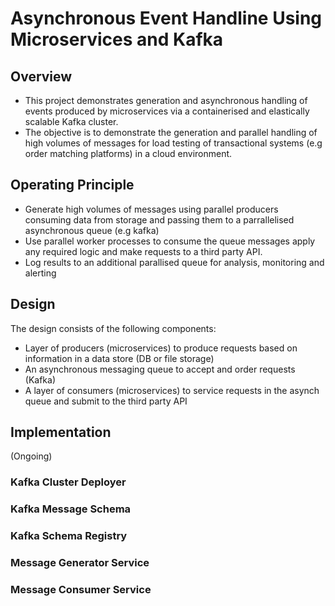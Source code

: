 # Asynchronous Event Handline Using Microservices and Kafka

## Overview

- This project demonstrates generation and asynchronous handling of events produced by microservices via a containerised and elastically scalable Kafka cluster.
- The objective is to demonstrate the generation and parallel handling of high volumes of messages for load testing of transactional systems (e.g order matching platforms) in a cloud environment.

## Operating Principle

- Generate high volumes of messages using parallel producers consuming data from storage and passing them to a parrallelised asynchronous queue (e.g kafka)
- Use parallel worker processes to consume the queue messages apply any required logic and make requests to a third party API.
- Log results to an additional parallised queue for analysis, monitoring and alerting

## Design

The design consists of the following components:

- Layer of producers (microservices) to produce requests based on information in a data store (DB or file storage)
- An asynchronous messaging queue to accept and order requests (Kafka) 
- A layer of consumers (microservices) to service requests in the asynch queue and submit to the third party API

## Implementation

(Ongoing)

### Kafka Cluster Deployer

### Kafka Message Schema

### Kafka Schema Registry

### Message Generator Service

### Message Consumer Service

